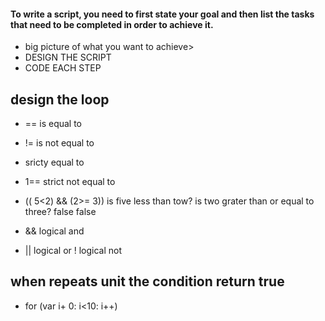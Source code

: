 #### To write a script, you need to first state your goal and then list the tasks that need to be completed in order to achieve it. 
*  big picture of what you want to achieve>
* DESIGN THE SCRIPT
*  CODE EACH STEP 
## design the loop
 * == is equal to 

 * != is not equal to 
 * sricty equal to 
 * 1== strict not equal to 
 * (( 5<2)                 &&                    (2>= 3))
    is five less than tow?              is two grater than or equal to three?
    false                                          false
  * && logical and
  * || logical or
  ! logical not
  ## when repeats unit the condition return true 
  * for (var i+ 0: i<10: i++)
  ##